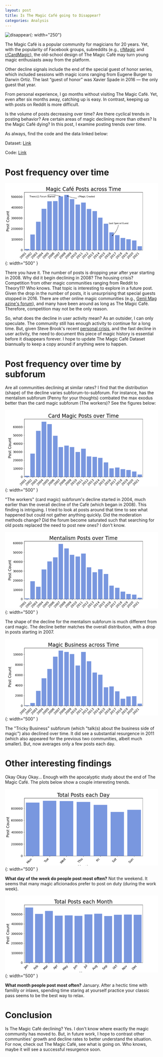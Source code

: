 ```yaml
---
layout: post
title: Is The Magic Café going to Disappear?
categories: Analysis
---
```


![disappear](https://media.giphy.com/media/VIzs0jgs8KmgVeTknN/giphy.gif){: width="250"}

The Magic Café is a popular community for magicians for 20 years. Yet, with the popularity of Facebook groups, subreddits (e.g., [r/Magic](https://www.reddit.com/r/Magic/) and [r/CardMagic](https://www.reddit.com/r/cardmagic/)), the old-school design of The Magic Café may turn young magic enthusiasts away from the platform.

Other decline signals include the end of the special guest of honor series, which included sessions with magic icons ranging from Eugene Burger to Darwin Ortiz. The last “guest of honor” was Xavier Spade in 2016 — the only guest that year.

From personal experience, I go months without visiting The Magic Café. Yet, even after six months away, catching up is easy. In contrast, keeping up with posts on Reddit is more difficult.

Is the volume of posts decreasing over time? Are there cyclical trends in posting behavior? Are certain areas of magic declining more than others? Is the Magic Café dying? In this post, I examine posting trends over time.

As always, find the code and the data linked below:

Dataset: [Link](https://quantifiedmagic.com/datasets/2021/06/24/the-magic-cafe.html)

Code: [Link](https://github.com/quantifiedmagic/Blog-Analysis-Notebooks/tree/master/analysis/is-the-magic-cafe-dying)

# Post frequency over time

![The Magic Cafe](/assets/posts/is-the-magic-cafe-dying/magic-cafe-time.png){: width="500" }

 There you have it. The number of posts is dropping year after year starting in 2008. Why did it begin declining in 2008? The housing crisis? Competition from other magic communities ranging from Reddit to Theory11? Who knows. That topic is interesting to explore in a future post. Given the drop in the number of posts, it is unsurprising that special guests stopped in 2016. There are other online magic communities (e.g., [Genii Mag azine's forum](https://forums.geniimagazine.com/)), and many have been around as long as The Magic Café. Therefore, competition may not be the only reason.

So, what does the decline in user activity mean? As an outsider, I can only speculate. The community still has enough activity to continue for a long time. But, given Steve Brook's recent [personal crisis](https://www.themagiccafe.com/forums/viewtopic.php?topic=723763), and the fast decline in user activity, the need to document this piece of magic history is essential before it disappears forever. I hope to update The Magic Café Dataset biannually to keep a copy around if anything were to happen.

# Post frequency over time by subforum

 Are all communities declining at similar rates? I find that the distribution (shape) of the decline varies subforum-to-subforum. For instance, has the mentalism subforum (Penny for your thoughts) combated the max exodus better than the card magic subforum (The workers)? See the figures below:

![The Magic Cafe](/assets/posts/is-the-magic-cafe-dying/workers-time.png){: width="500" }

"The workers" (card magic) subforum's decline started in 2004, much earlier than the overall decline of the Café (which began in 2008). This finding is intriguing. I tried to look at posts around that time to see what happened but could not gather anything quickly. Did the moderation methods change? Did the forum become saturated such that searching for old posts replaced the need to post new ones? I don't know.

![The Magic Cafe](/assets/posts/is-the-magic-cafe-dying/mental-time.png){: width="500" }

The shape of the decline for the mentalism subforum is much different from card magic. The decline better matches the overall distribution, with a drop in posts starting in 2007.


![The Magic Cafe](/assets/posts/is-the-magic-cafe-dying/bus-time.png){: width="500" }

The "Tricky Business" subforum (which "talk(s) about the business side of magic") also declined over time. It did see a substantial resurgence in 2011 (which also appeared for the previous two communities, albeit much smaller). But, now averages only a few posts each day.

# Other interesting findings

Okay Okay Okay... Enough with the apocalyptic study about the end of The Magic Café. The plots below show a couple interesting trends.

![The Magic Cafe](/assets/posts/is-the-magic-cafe-dying/magiccafe-days.png){: width="500" }

**What day of the week do people post most often?** Not the weekend. It seems that many magic aficionados prefer to post on duty (during the work week).

![The Magic Cafe](/assets/posts/is-the-magic-cafe-dying/magiccafe-month.png){: width="500" }

**What month people post most often?** January. After a hectic time with familily or inlaws, spending time staring at yourself practice your classic pass seems to be the best way to relax.

# Conclusion

 Is The Magic Café declining? Yes. I don't know where exactly the magic community has moved to. But, in future work, I hope to contrast other communities' growth and decline rates to better understand the situation.
   For now, check out The Magic Café, see what is going on. Who knows, maybe it will see a successful resurgence soon.

